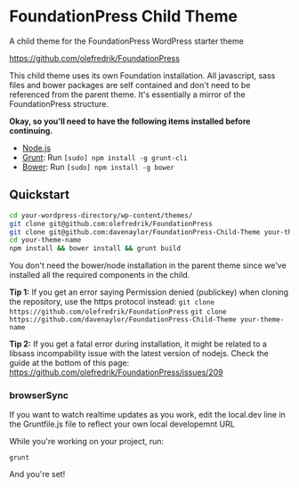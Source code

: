 # FoundationPress Child Theme

A child theme for the FoundationPress WordPress starter theme

https://github.com/olefredrik/FoundationPress

This child theme uses its own Foundation installation.  All javascript, sass
files and bower packages are self contained and don't need to be referenced from
the parent theme. It's essentially a mirror of the FoundationPress structure. 

**Okay, so you'll need to have the following items installed before continuing.**

  * [Node.js](http://nodejs.org)
  * [Grunt](http://gruntjs.com/): Run `[sudo] npm install -g grunt-cli`
  * [Bower](http://bower.io): Run `[sudo] npm install -g bower`

## Quickstart

```bash
cd your-wordpress-directory/wp-content/themes/
git clone git@github.com:olefredrik/FoundationPress
git clone git@github.com:davenaylor/FoundationPress-Child-Theme your-theme-name
cd your-theme-name
npm install && bower install && grunt build
```
You don't need the bower/node installation in the parent theme since we've installed
all the required components in the child.

**Tip 1:** 
If you get an error saying Permission denied (publickey) when cloning the
repository, use the https protocol instead:
```git clone https://github.com/olefredrik/FoundationPress```
```git clone https://github.com/davenaylor/FoundationPress-Child-Theme your-theme-name```

**Tip 2:**
If you get a fatal error during installation, it might be related to a libsass
incompability issue with the latest version of nodejs. Check the guide at the
bottom of this page: https://github.com/olefredrik/FoundationPress/issues/209

### browserSync

If you want to watch realtime updates as you work, edit the local.dev line in
the Gruntfile.js file to reflect your own local developemnt URL


While you're working on your project, run:

`grunt`

And you're set!

